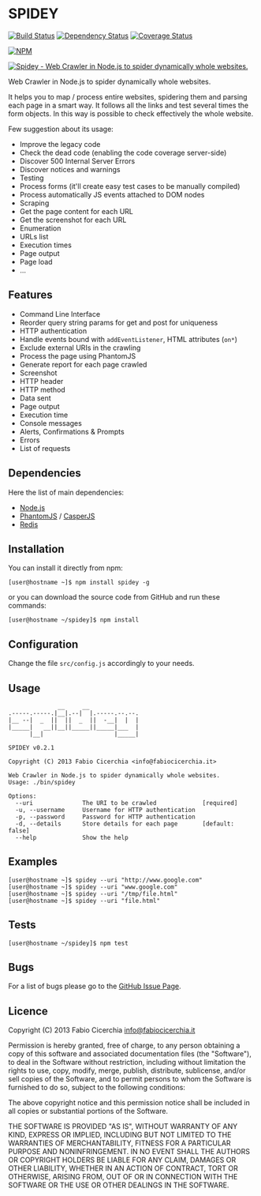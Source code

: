 # SPIDEY

[![Build Status](https://travis-ci.org/fabiocicerchia/spidey.png)](https://travis-ci.org/fabiocicerchia/spidey)
[![Dependency Status](https://gemnasium.com/fabiocicerchia/spidey.png)](https://gemnasium.com/fabiocicerchia/spidey)
[![Coverage Status](https://coveralls.io/repos/fabiocicerchia/spidey/badge.png)](https://coveralls.io/r/fabiocicerchia/spidey)

[![NPM](https://nodei.co/npm/spidey.png?downloads=true&stars=true)](https://nodei.co/npm/spidey/)

[![Spidey - Web Crawler in Node.js to spider dynamically whole websites.](http://jpillora.com/github-twitter-button/img/tweet.png)](https://twitter.com/intent/tweet?text=Spidey+-+Web+Crawler+in+Node.js+to+spider+dynamically+whole+websites.&url=https%3A%2F%2Ffabiocicerchia.github.io%2Fspidey&hashtags=spidey&original_referer=http%3A%2F%2Fgithub.com%2F&tw_p=tweetbutton)

Web Crawler in Node.js to spider dynamically whole websites.

It helps you to map / process entire websites, spidering them and parsing each
page in a smart way. It follows all the links and test several times the form
objects. In this way is possible to check effectively the whole website.

Few suggestion about its usage:

 * Improve the legacy code
  * Check the dead code (enabling the code coverage server-side)
  * Discover 500 Internal Server Errors
  * Discover notices and warnings
 * Testing
  * Process forms (it'll create easy test cases to be manually compiled)
  * Process automatically JS events attached to DOM nodes
 * Scraping
  * Get the page content for each URL
  * Get the screenshot for each URL
 * Enumeration
  * URLs list
  * Execution times
  * Page output
  * Page load
 * ...

## Features

 * Command Line Interface
 * Reorder query string params for get and post for uniqueness
 * HTTP authentication
 * Handle events bound with `addEventListener`, HTML attributes (`on*`)
 * Exclude external URIs in the crawling
 * Process the page using PhantomJS
 * Generate report for each page crawled
  * Screenshot
  * HTTP header
  * HTTP method
  * Data sent
  * Page output
  * Execution time
  * Console messages
  * Alerts, Confirmations & Prompts
  * Errors
  * List of requests

## Dependencies

Here the list of main dependencies:

 * [Node.js](http://nodejs.org/download/)
 * [PhantomJS](http://phantomjs.org/download.html) / [CasperJS](http://casperjs.org/)
 * [Redis](http://redis.io/download)

## Installation

You can install it directly from npm:

```
[user@hostname ~]$ npm install spidey -g
```

or you can download the source code from GitHub and run these commands:

```
[user@hostname ~/spidey]$ npm install
```

## Configuration

Change the file `src/config.js` accordingly to your needs.

## Usage

```
              __     __
.-----.-----.|__|.--|  |.-----.--.--.
|__ --|  _  ||  ||  _  ||  -__|  |  |
|_____|   __||__||_____||_____|___  |
      |__|                    |_____|

SPIDEY v0.2.1

Copyright (C) 2013 Fabio Cicerchia <info@fabiocicerchia.it>

Web Crawler in Node.js to spider dynamically whole websites.
Usage: ./bin/spidey

Options:
  --uri              The URI to be crawled             [required]
  -u, --username     Username for HTTP authentication
  -p, --password     Password for HTTP authentication
  -d, --details      Store details for each page       [default: false]
  --help             Show the help
```

## Examples

```
[user@hostname ~]$ spidey --uri "http://www.google.com"
[user@hostname ~]$ spidey --uri "www.google.com"
[user@hostname ~]$ spidey --uri "/tmp/file.html"
[user@hostname ~]$ spidey --uri "file.html"
```

## Tests

```
[user@hostname ~/spidey]$ npm test
```

## Bugs

For a list of bugs please go to the [GitHub Issue Page](https://github.com/fabiocicerchia/spidey/issues?labels=Bug&page=1&state=open).

## Licence

Copyright (C) 2013 Fabio Cicerchia <info@fabiocicerchia.it>

Permission is hereby granted, free of charge, to any person obtaining a copy of
this software and associated documentation files (the "Software"), to deal in
the Software without restriction, including without limitation the rights to
use, copy, modify, merge, publish, distribute, sublicense, and/or sell copies of
the Software, and to permit persons to whom the Software is furnished to do so,
subject to the following conditions:

The above copyright notice and this permission notice shall be included in all
copies or substantial portions of the Software.

THE SOFTWARE IS PROVIDED "AS IS", WITHOUT WARRANTY OF ANY KIND, EXPRESS OR
IMPLIED, INCLUDING BUT NOT LIMITED TO THE WARRANTIES OF MERCHANTABILITY, FITNESS
FOR A PARTICULAR PURPOSE AND NONINFRINGEMENT. IN NO EVENT SHALL THE AUTHORS OR
COPYRIGHT HOLDERS BE LIABLE FOR ANY CLAIM, DAMAGES OR OTHER LIABILITY, WHETHER
IN AN ACTION OF CONTRACT, TORT OR OTHERWISE, ARISING FROM, OUT OF OR IN
CONNECTION WITH THE SOFTWARE OR THE USE OR OTHER DEALINGS IN THE SOFTWARE.
